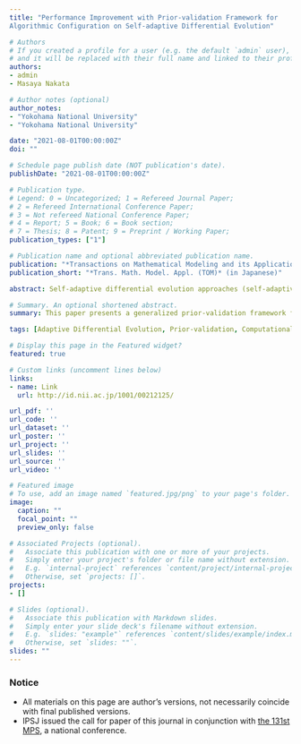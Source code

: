 ```yaml
---
title: "Performance Improvement with Prior-validation Framework for
Algorithmic Configuration on Self-adaptive Differential Evolution"

# Authors
# If you created a profile for a user (e.g. the default `admin` user), write the username (folder name) here 
# and it will be replaced with their full name and linked to their profile.
authors:
- admin
- Masaya Nakata

# Author notes (optional)
author_notes:
- "Yokohama National University"
- "Yokohama National University"

date: "2021-08-01T00:00:00Z"
doi: ""

# Schedule page publish date (NOT publication's date).
publishDate: "2021-08-01T00:00:00Z"

# Publication type.
# Legend: 0 = Uncategorized; 1 = Refereed Journal Paper;
# 2 = Refereed International Conference Paper;
# 3 = Not refereed National Conference Paper;
# 4 = Report; 5 = Book; 6 = Book section;
# 7 = Thesis; 8 = Patent; 9 = Preprint / Working Paper; 
publication_types: ["1"]

# Publication name and optional abbreviated publication name.
publication: "*Transactions on Mathematical Modeling and its Applications* (in Japanese)"
publication_short: "*Trans. Math. Model. Appl. (TOM)* (in Japanese)"

abstract: Self-adaptive differential evolution approaches (self-adaptive DEs) often suffer to boost their performances under a limited number of fitness evaluations, since they heavily rely on the trial-and-error process required to adapt algorithmic configurations. In order to enhance the performance in early generations, this paper presents a generalized prior-validation framework for algorithmic configurations, which can be applicable to major variants of self-adaptive DEs that adapt the scaling factor, the crossover rate, and/or the mutation/crossover strategies for each individual. Experimental results on benchmark problems show that the proposed method successfully boosts the performances of jDE, SaDE, and JADE. Thus, the proposed method reveals a possibility of self-adaptive DEs toward computationally-expensive optimization problems where self-adaptive DEs have had a difficulty.

# Summary. An optional shortened abstract.
summary: This paper presents a generalized prior-validation framework for algorithmic configurations, which can be applicable to major variants of self-adaptive DEs that adapt the scaling factor, the crossover rate, and/or the mutation/crossover strategies for each individual.

tags: [Adaptive Differential Evolution, Prior-validation, Computationally Expensive Optimization]

# Display this page in the Featured widget?
featured: true

# Custom links (uncomment lines below)
links:
- name: Link
  url: http://id.nii.ac.jp/1001/00212125/

url_pdf: ''
url_code: ''
url_dataset: ''
url_poster: ''
url_project: ''
url_slides: ''
url_source: ''
url_video: ''

# Featured image
# To use, add an image named `featured.jpg/png` to your page's folder. 
image:
  caption: ""
  focal_point: ""
  preview_only: false

# Associated Projects (optional).
#   Associate this publication with one or more of your projects.
#   Simply enter your project's folder or file name without extension.
#   E.g. `internal-project` references `content/project/internal-project/index.md`.
#   Otherwise, set `projects: []`.
projects:
- []

# Slides (optional).
#   Associate this publication with Markdown slides.
#   Simply enter your slide deck's filename without extension.
#   E.g. `slides: "example"` references `content/slides/example/index.md`.
#   Otherwise, set `slides: ""`.
slides: ""
---
```


### Notice

- All materials on this page are author’s versions, not necessarily coincide with final published versions.
- IPSJ issued the call for paper of this journal in conjunction with [the 131st MPS](../nc-2020mps/), a national conference.
